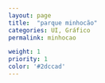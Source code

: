```yaml
---
layout: page
title:  "parque minhocão"
categories: UI, Gráfico
permalink: minhocao

weight: 1
priority: 1
color: '#2dccad'
---
```

